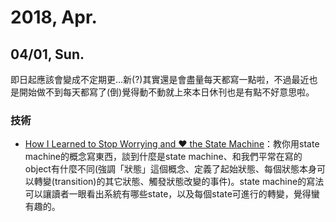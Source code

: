 # 2018, Apr.

## 04/01, Sun.

即日起應該會變成不定期更...新(?)其實還是會盡量每天都寫一點啦，不過最近也是開始做不到每天都寫了(倒)覺得動不動就上來本日休刊也是有點不好意思啦。

### 技術

* [How I Learned to Stop Worrying and ❤️ the State Machine](http://raganwald.com/2018/02/23/forde.html)：教你用state machine的概念寫東西，談到什麼是state machine、和我們平常在寫的object有什麼不同(強調「狀態」這個概念、定義了起始狀態、每個狀態本身可以轉變(transition)的其它狀態、觸發狀態改變的事件)。state machine的寫法可以讓讀者一眼看出系統有哪些state，以及每個state可進行的轉變，覺得蠻有趣的。